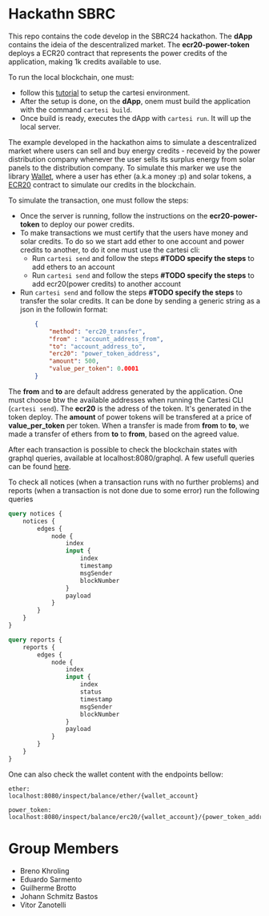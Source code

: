 # Hackathn SBRC

This repo contains the code develop in the SBRC24 hackathon. The __dApp__ contains the ideia of the descentralized market. The __ecr20-power-token__ deploys a ECR20 contract that represents the power credits of the application, making 1k credits available to use.

To run the local blockchain, one must: 
- follow this [tutorial](https://docs.cartesi.io/cartesi-rollups/1.3/quickstart/) to setup the cartesi environment.
- After the setup is done, on the __dApp__, onem must build the application with the command `cartesi build`.
- Once build is ready, executes the dApp with `cartesi run`. It will up the local server.

The example developed in the hackathon aims to simulate a descentralized market where users can sell and buy energy credits - receveid by the power distribution company whenever the user sells its surplus energy from solar panels to the distribution company. To simulate this marker we use the library [Wallet](https://github.com/jplgarcia/python-wallet/), where a user has ether (a.k.a money :p) and solar tokens, a [ECR20](https://www.investopedia.com/news/what-erc20-and-what-does-it-mean-ethereum/) contract to simulate our credits in the blockchain.

To simulate the transaction, one must follow the steps:
- Once the server is running, follow the instructions on the __ecr20-power-token__ to deploy our power credits.
- To make transactions we must certify that the users have money and solar credits. To do so we start add ether to one account and power credits to another, to do it one must use the cartesi cli:
    * Run `cartesi send` and follow the steps __#TODO specify the steps__ to add ethers to an account
    * Run `cartesi send` and follow the steps __#TODO specify the steps__ to add ecr20(power credits) to another account 
- Run `cartesi send` and follow the steps __#TODO specify the steps__ to transfer the solar credits. It can be done by sending a generic string as a json in the followin format:
    ```json
        {
            "method": "erc20_transfer",
            "from" : "account_address_from",
            "to": "account_address_to",
            "erc20": "power_token_address",
            "amount": 500,
            "value_per_token": 0.0001
        }
The __from__ and __to__ are default address generated by the application. One must choose btw the available addresses when running the Cartesi CLI (`cartesi send`). The __ecr20__ is the adress of the token. It's generated in the token deploy. The __amount__ of power tokens will be transfered at a price of __value_per_token__ per token. When a transfer is made from __from__ to __to__, we made a transfer of ethers from __to__ to __from__, based on the agreed value.


After each transaction is possible to check the blockchain states with graphql queries,
available at localhost:8080/graphql. A few usefull queries can be found [here](https://github.com/prototyp3-dev/cartesi-client/blob/main/graphql%2Fqueries.graphql). 

To check all notices (when a transaction runs with no further problems) and reports (when a transaction is not done due to some error) run the following queries
```graphql
query notices {
    notices {
        edges {
            node {
                index
                input {
                    index
                    timestamp
                    msgSender
                    blockNumber
                }
                payload
            }
        }
    }
}

query reports {
    reports {
        edges {
            node {
                index
                input {
                    index
                    status
                    timestamp
                    msgSender
                    blockNumber
                }
                payload
            }
        }
    }
}


```

One can also check the wallet content with the endpoints bellow:

```
ether:
localhost:8080/inspect/balance/ether/{wallet_account}

power_token:
localhost:8080/inspect/balance/erc20/{wallet_account}/{power_token_address}
```

# Group Members

* Breno Khroling
* Eduardo Sarmento
* Guilherme Brotto
* Johann Schmitz Bastos
* Vitor Zanotelli 
